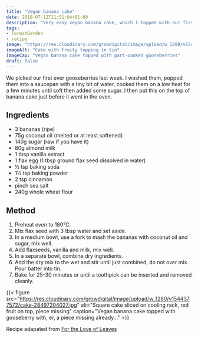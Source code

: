 ```yaml
---
title: "Vegan banana cake"
date: 2018-07-12T11:51:04+01:00
description: "Very easy vegan banana cake, which I topped with our first ever gooseberries (Hinnomaki Red)!"
tags: 
- ForestGarden
- recipe
image: "https://res.cloudinary.com/growdigital/image/upload/w_1280/v1543960136/vegan-banana-cake-43255228442.jpg"
imageAlt: "Cake with fruity topping in tin"
imageCap: "Vegan banana cake topped with part-cooked gooseberries"
draft: false
---
```


We picked our first ever gooseberries last week. I washed them, popped them into a saucepan with a tiny bit of water, cooked them on a low heat for a few minutes until soft then added some sugar. I then put this on the top of banana cake just before it went in the oven.

## Ingredients

* 3 bananas (ripe)
* 75g coconut oil (melted or at least softened)
* 140g sugar (raw if you have it)
* 80g almond milk
* 1 tbsp vanilla extract
* 1 flax egg (1 tbsp ground flax seed dissolved in water)
* ½ tsp baking soda
* 1½ tsp baking powder
* 2 tsp cinnamon
* pinch sea salt
* 240g whole wheat flour 

## Method

1. Preheat oven to 180°C. 
2. Mix flax seed with 3 tbsp water and set aside. 
3. In a medium bowl, use a fork to mash the bananas with coconut oil and sugar, mix well.
4. Add flaxseeds, vanilla and milk, mix well. 
5. In a separate bowl, combine dry ingredients. 
6. Add the dry mix to the wet and stir until just combined, do not over mix. Pour batter into tin.
7. Bake for 25-30 minutes or until a toothpick can be inserted and removed cleanly. 

{{< figure src="https://res.cloudinary.com/growdigital/image/upload/w_1280/v1544377572/cake-28497204027.jpg" alt="Square cake sliced on cooling rack, red fruit on top, piece missing" caption="Vegan banana cake topped with gooseberry with, er, a piece missing already…" >}}


Recipe adapated from [For the Love of Leaves](https://fortheloveofleaves.blogspot.co.uk/2013/04/vegan-banana-cake.html)
